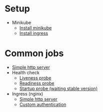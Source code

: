 # Setup
 - Minikube
   - [Install minikube](setup/minikube/install.md)
   - [Install ingress](setup/minikube/install_ingress.md)

# Common jobs
 - [Simple http server](jobs/simple_http_server/)
 - Health check
   - [Liveness probe](jobs/liveness_probe/)
   - [Readiness probe](jobs/readiness_probe/)
   - [Startup probe (waiting stable version)](jobs/startup_probe/)
 - Ingress (nginx)
   - [Simple http server](jobs/ingress_nginx/)
   - [Custom authentication](jobs/ingress_nginx/)
